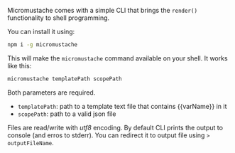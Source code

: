 
Micromustache comes with a simple CLI that brings the `render()` functionality to shell programming.

You can install it using:

```bash
npm i -g micromustache
```

This will make the `micromustache` command available on your shell.
It works like this:

```bash
micromustache templatePath scopePath
```

Both parameters are required.
* `templatePath`: path to a template text file that contains {{varName}} in it
* `scopePath`: path to a valid json file

Files are read/write with _utf8_ encoding.
By default CLI prints the output to console (and erros to stderr).
You can redirect it to output file using `> outputFileName`.
